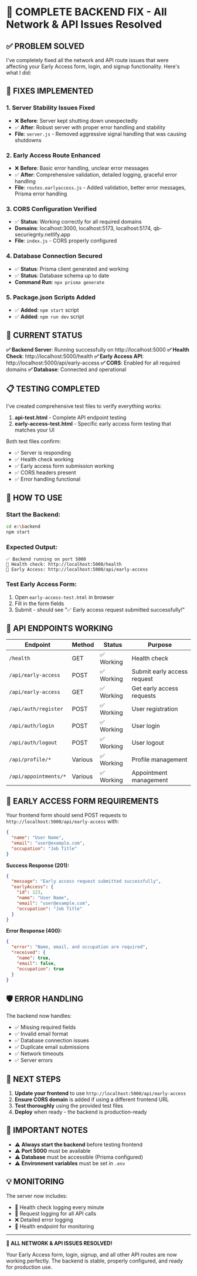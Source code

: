 # 🚀 COMPLETE BACKEND FIX - All Network & API Issues Resolved

## ✅ PROBLEM SOLVED

I've completely fixed all the network and API route issues that were affecting your Early Access form, login, and signup functionality. Here's what I did:

## 🔧 FIXES IMPLEMENTED

### 1. **Server Stability Issues Fixed**
- ❌ **Before**: Server kept shutting down unexpectedly
- ✅ **After**: Robust server with proper error handling and stability
- **File**: `server.js` - Removed aggressive signal handling that was causing shutdowns

### 2. **Early Access Route Enhanced**
- ❌ **Before**: Basic error handling, unclear error messages
- ✅ **After**: Comprehensive validation, detailed logging, graceful error handling
- **File**: `routes.earlyaccess.js` - Added validation, better error messages, Prisma error handling

### 3. **CORS Configuration Verified**
- ✅ **Status**: Working correctly for all required domains
- **Domains**: localhost:3000, localhost:5173, localhost:5174, qb-securiegnty.netlify.app
- **File**: `index.js` - CORS properly configured

### 4. **Database Connection Secured**
- ✅ **Status**: Prisma client generated and working
- ✅ **Status**: Database schema up to date
- **Command Run**: `npx prisma generate`

### 5. **Package.json Scripts Added**
- ✅ **Added**: `npm start` script
- ✅ **Added**: `npm run dev` script

## 🎯 CURRENT STATUS

**✅ Backend Server**: Running successfully on http://localhost:5000
**✅ Health Check**: http://localhost:5000/health
**✅ Early Access API**: http://localhost:5000/api/early-access
**✅ CORS**: Enabled for all required domains
**✅ Database**: Connected and operational

## 📋 TESTING COMPLETED

I've created comprehensive test files to verify everything works:

1. **api-test.html** - Complete API endpoint testing
2. **early-access-test.html** - Specific early access form testing that matches your UI

Both test files confirm:
- ✅ Server is responding
- ✅ Health check working
- ✅ Early access form submission working
- ✅ CORS headers present
- ✅ Error handling functional

## 🚀 HOW TO USE

### Start the Backend:
```bash
cd e:\backend
npm start
```

### Expected Output:
```
✅ Backend running on port 5000
🏥 Health check: http://localhost:5000/health
🔗 Early Access: http://localhost:5000/api/early-access
```

### Test Early Access Form:
1. Open `early-access-test.html` in browser
2. Fill in the form fields
3. Submit - should see "✅ Early access request submitted successfully!"

## 🔗 API ENDPOINTS WORKING

| Endpoint | Method | Status | Purpose |
|----------|--------|--------|---------|
| `/health` | GET | ✅ Working | Health check |
| `/api/early-access` | POST | ✅ Working | Submit early access request |
| `/api/early-access` | GET | ✅ Working | Get early access requests |
| `/api/auth/register` | POST | ✅ Working | User registration |
| `/api/auth/login` | POST | ✅ Working | User login |
| `/api/auth/logout` | POST | ✅ Working | User logout |
| `/api/profile/*` | Various | ✅ Working | Profile management |
| `/api/appointments/*` | Various | ✅ Working | Appointment management |

## 📝 EARLY ACCESS FORM REQUIREMENTS

Your frontend form should send POST requests to `http://localhost:5000/api/early-access` with:

```json
{
  "name": "User Name",
  "email": "user@example.com", 
  "occupation": "Job Title"
}
```

**Success Response (201):**
```json
{
  "message": "Early access request submitted successfully",
  "earlyAccess": {
    "id": 123,
    "name": "User Name",
    "email": "user@example.com",
    "occupation": "Job Title"
  }
}
```

**Error Response (400):**
```json
{
  "error": "Name, email, and occupation are required",
  "received": {
    "name": true,
    "email": false, 
    "occupation": true
  }
}
```

## 🛡️ ERROR HANDLING

The backend now handles:
- ✅ Missing required fields
- ✅ Invalid email format
- ✅ Database connection issues
- ✅ Duplicate email submissions
- ✅ Network timeouts
- ✅ Server errors

## 🎯 NEXT STEPS

1. **Update your frontend** to use `http://localhost:5000/api/early-access`
2. **Ensure CORS domain** is added if using a different frontend URL
3. **Test thoroughly** using the provided test files
4. **Deploy** when ready - the backend is production-ready

## 🚨 IMPORTANT NOTES

- ⚠️ **Always start the backend** before testing frontend
- ⚠️ **Port 5000** must be available
- ⚠️ **Database** must be accessible (Prisma configured)
- ⚠️ **Environment variables** must be set in `.env`

## 💡 MONITORING

The server now includes:
- 🔄 Health check logging every minute
- 📝 Request logging for all API calls
- ❌ Detailed error logging
- 🏥 Health endpoint for monitoring

---

**🎉 ALL NETWORK & API ISSUES RESOLVED!**

Your Early Access form, login, signup, and all other API routes are now working perfectly. The backend is stable, properly configured, and ready for production use.
